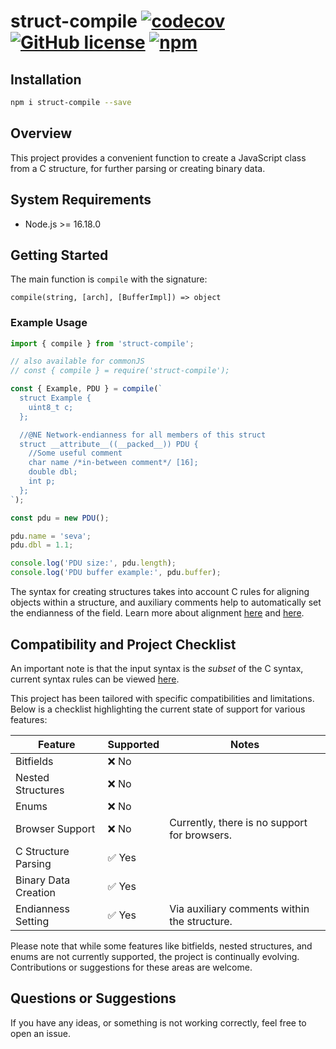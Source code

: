# struct-compile [![codecov](https://codecov.io/github/vaguue/struct-compile/graph/badge.svg?token=RX79CQ4RME)](https://codecov.io/github/vaguue/struct-compile) [![GitHub license](https://img.shields.io/github/license/vaguue/struct-compile?style=flat)](https://github.com/vaguue/struct-compile/blob/main/LICENSE) [![npm](https://img.shields.io/npm/v/struct-compile)](https://www.npmjs.com/package/struct-compile)

## Installation

```bash
npm i struct-compile --save
```

## Overview

This project provides a convenient function to create a JavaScript class from a C structure, for further parsing or creating binary data.

## System Requirements

- Node.js >= 16.18.0

## Getting Started

The main function is `compile` with the signature: 

`compile(string, [arch], [BufferImpl]) => object`

### Example Usage

```javascript
import { compile } from 'struct-compile';

// also available for commonJS
// const { compile } = require('struct-compile');

const { Example, PDU } = compile(`
  struct Example {
    uint8_t c;
  };

  //@NE Network-endianness for all members of this struct
  struct __attribute__((__packed__)) PDU {
    //Some useful comment
    char name /*in-between comment*/ [16];
    double dbl;
    int p;
  };
`);

const pdu = new PDU();

pdu.name = 'seva';
pdu.dbl = 1.1;

console.log('PDU size:', pdu.length);
console.log('PDU buffer example:', pdu.buffer);
```

The syntax for creating structures takes into account C rules for aligning objects within a structure, and auxiliary comments help to automatically set the endianness of the field. Learn more about alignment [here](https://learn.microsoft.com/en-us/cpp/c-language/padding-and-alignment-of-structure-members) and [here](https://gcc.gnu.org/onlinedocs/gcc-4.1.2/gcc/Type-Attributes.html).

## Compatibility and Project Checklist

An important note is that the input syntax is the *subset* of the C syntax, current syntax rules can be viewed [here](https://raw.githack.com/vaguue/struct-compile/main/assets/generated_diagrams.html). 

This project has been tailored with specific compatibilities and limitations. Below is a checklist highlighting the current state of support for various features:

| Feature             | Supported        | Notes                                         |
|---------------------|------------------|-----------------------------------------------|
| Bitfields           | ❌ No            |                                               |
| Nested Structures   | ❌ No            |                                               |
| Enums               | ❌ No            |                                               |
| Browser Support     | ❌ No            | Currently, there is no support for browsers.  |
| C Structure Parsing | ✅ Yes           |                                               |
| Binary Data Creation| ✅ Yes           |                                               |
| Endianness Setting  | ✅ Yes           | Via auxiliary comments within the structure.  |

Please note that while some features like bitfields, nested structures, and enums are not currently supported, the project is continually evolving. Contributions or suggestions for these areas are welcome.


## Questions or Suggestions

If you have any ideas, or something is not working correctly, feel free to open an issue.
